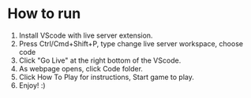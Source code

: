 # How to run
1. Install VScode with live server extension.
2. Press Ctrl/Cmd+Shift+P, type change live server workspace, choose code
3. Click "Go Live" at the right bottom of the VScode.
4. As webpage opens, click Code folder.
5. Click How To Play for instructions, Start game to play.
6. Enjoy! :)
